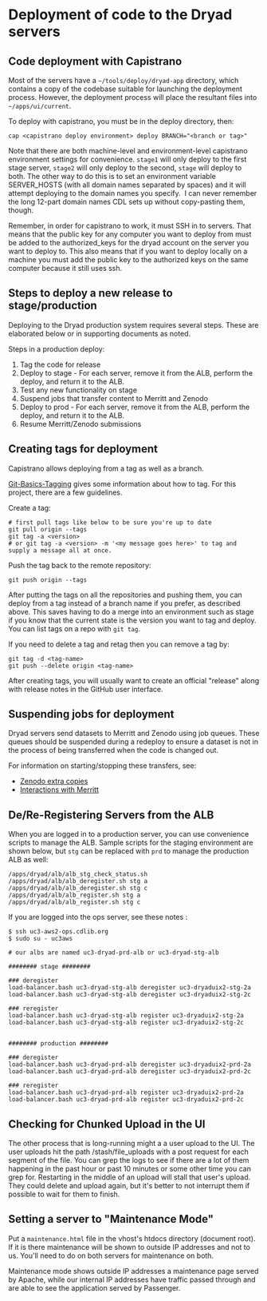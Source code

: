 
Deployment of code to the Dryad servers
=========================================

Code deployment with Capistrano
-------------------------------

Most of the servers have a `~/tools/deploy/dryad-app` directory, which
contains a copy of the codebase suitable for launching the deployment
process. However, the deployment process will place the resultant
files into `~/apps/ui/current`.

To deploy with capistrano, you must be in the deploy directory, then:
```
cap <capistrano deploy environment> deploy BRANCH="<branch or tag>"
```

Note that there are both machine-level and environment-level
capistrano environment settings for convenience. `stage1` will only
deploy to the first stage server, `stage2` will only deploy to the
second, `stage` will deploy to both. The other way to do this is to
set an environment variable SERVER_HOSTS (with all domain names
separated by spaces) and it will attempt deploying to the domain names
you specify.  I can never remember the long 12-part domain names CDL
sets up without copy-pasting them, though.

Remember, in order for capistrano to work, it must SSH in to servers.
That means that the public key for any computer you want to deploy
from must be added to the authorized_keys for the dryad account on the
server you want to deploy to. This also means that if you want to
deploy locally on a machine you must add the public key to the
authorized keys on the same computer because it still uses ssh.


Steps to deploy a new release to stage/production
-------------------------------------------------

Deploying to the Dryad production system requires several steps. These
are elaborated below or in supporting documents as noted.

Steps in a production deploy:
1. Tag the code for release
2. Deploy to stage - For each server, remove it from the ALB, perform
   the deploy, and return it to the ALB. 
3. Test any new functionality on stage
4. Suspend jobs that transfer content to Merritt and Zenodo
5. Deploy to prod - For each server, remove it from the ALB, perform
   the deploy, and return it to the ALB. 
6. Resume Merritt/Zenodo submissions

Creating tags for deployment
---------------------------------

Capistrano allows deploying from a tag as well as a branch.

[Git-Basics-Tagging](https://git-scm.com/book/en/v2/Git-Basics-Tagging)
gives some information about how to tag. For this project, there are a
few guidelines.

Create a tag:
```
# first pull tags like below to be sure you're up to date
git pull origin --tags
git tag -a <version>
# or git tag -a <version> -m '<my message goes here>' to tag and supply a message all at once.
```
Push the tag back to the remote repository:
```
git push origin --tags
```

After putting the tags on all the repositories and pushing them, you
can deploy from a tag instead of a branch name if you prefer, as
described above. This saves having to do a merge into an environment
such as stage if you know that the current state is the version you
want to tag and deploy.  You can list tags on a repo with `git tag`.

If you need to delete a tag and retag then you can remove a tag by:
```
git tag -d <tag-name>
git push --delete origin <tag-name>
```

After creating tags, you will usually want to create an official
"release" along with release notes in the GitHub user interface.

Suspending jobs for deployment
------------------------------

Dryad servers send datasets to Merritt and Zenodo using job
queues. These queues should be suspended during a redeploy to ensure
a dataset is not in the process of being transferred when the code is
changed out.

For information on starting/stopping these transfers, see:
- [Zenodo extra copies](../zenodo_integration/delayed_jobs.md)
- [Interactions with Merritt](merritt.md)


De/Re-Registering Servers from the ALB
---------------------------------------

When you are logged in to a production server, you can use convenience
scripts to manage the ALB. Sample scripts for the staging environment
are shown below, but `stg` can be replaced with `prd` to manage the
production ALB as well:

```
/apps/dryad/alb/alb_stg_check_status.sh
/apps/dryad/alb/alb_deregister.sh stg a
/apps/dryad/alb/alb_deregister.sh stg c
/apps/dryad/alb/alb_register.sh stg a
/apps/dryad/alb/alb_register.sh stg c
```

If you are logged into the ops server, see these notes :

```
$ ssh uc3-aws2-ops.cdlib.org
$ sudo su - uc3aws

# our albs are named uc3-dryad-prd-alb or uc3-dryad-stg-alb

######## stage ########

### deregister
load-balancer.bash uc3-dryad-stg-alb deregister uc3-dryaduix2-stg-2a
load-balancer.bash uc3-dryad-stg-alb deregister uc3-dryaduix2-stg-2c

### reregister
load-balancer.bash uc3-dryad-stg-alb register uc3-dryaduix2-stg-2a
load-balancer.bash uc3-dryad-stg-alb register uc3-dryaduix2-stg-2c


######## production ########

### deregister
load-balancer.bash uc3-dryad-prd-alb deregister uc3-dryaduix2-prd-2a
load-balancer.bash uc3-dryad-prd-alb deregister uc3-dryaduix2-prd-2c

### reregister
load-balancer.bash uc3-dryad-prd-alb register uc3-dryaduix2-prd-2a
load-balancer.bash uc3-dryad-prd-alb register uc3-dryaduix2-prd-2c
```

Checking for Chunked Upload in the UI
-------------------------------------

The other process that is long-running might a a user upload to the
UI. The user uploads hit the path /stash/file_uploads with a post
request for each segment of the file. You can grep the logs to see if
there are a lot of them happening in the past hour or past 10 minutes
or some other time you can grep for. Restarting in the middle of an
upload will stall that user's upload. They could delete and upload
again, but it's better to not interrupt them if possible to wait for
them to finish.


Setting a server to "Maintenance Mode"
--------------------------------------

Put a `maintenance.html` file in the vhost's htdocs directory (document
root). If it is there maintenance will be shown to outside IP
addresses and not to us. You'll need to do on both servers for
maintenance on both.

Maintenance mode shows outside IP addresses a maintenance page served
by Apache, while our internal IP addresses have traffic passed through
and are able to see the application served by Passenger.

